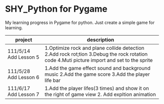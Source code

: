 # SHY_Python for Pygame
My learning progress in Pygame for python. Just create a simple game for learning.

project			|		description
------------------------|-------------------------------------------
111/5/14 Add Lesson 5   | 1.Optimize rock and plane collide detection 2.Add rock rot;tion 3.Debug the rock rotation code 4.Muti picture import and set to the sprite
111/5/28 Add Lesson 6   |1.Add the game effect sound and background music 2.Add the game score 3.Add the player life bar
111/6/17 Add Lesson 7   |1.Add the player lifes(3 times) and show it on the right of game view 2. Add expltion animation  
